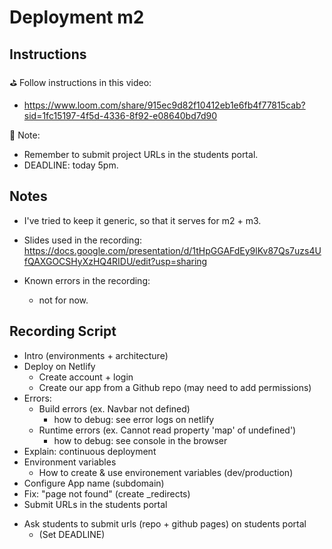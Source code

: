 

# Deployment m2


<!-- 

Status: 
- ready (updated after m2-m3 swap)


@todo: 
- Record video "continuous deployment + branches" 
- (see slide 27)

-->


## Instructions

⛳ Follow instructions in this video:
- https://www.loom.com/share/915ec9d82f10412eb1e6fb4f77815cab?sid=1fc15197-4f5d-4336-8f92-e08640bd7d90


📌 Note:
- Remember to submit project URLs in the students portal.
- DEADLINE: today 5pm.



## Notes

- I've tried to keep it generic, so that it serves for m2 + m3.

- Slides used in the recording: https://docs.google.com/presentation/d/1tHpGGAFdEy9lKv87Qs7uzs4UfQAXGOCSHyXzHQ4RIDU/edit?usp=sharing


- Known errors in the recording:
  - not for now.





## Recording Script


- Intro (environments + architecture)
- Deploy on Netlify
  - Create account + login
  - Create our app from a Github repo (may need to add permissions)
- Errors:
  - Build errors (ex. Navbar not defined)
    - how to debug: see error logs on netlify
  - Runtime errors (ex. Cannot read property 'map' of undefined')
    - how to debug: see console in the browser
- Explain: continuous deployment
- Environment variables
  - How to create & use environement variables (dev/production)
- Configure App name (subdomain)
- Fix: "page not found" (create _redirects)
- Submit URLs in the students portal





<!-- IMPORTANT -->
<!-- IMPORTANT -->
<!-- IMPORTANT -->
- Ask students to submit urls (repo + github pages) on students portal
  - (Set DEADLINE)
<!-- IMPORTANT -->
<!-- IMPORTANT -->
<!-- IMPORTANT -->

